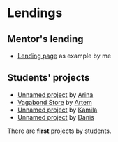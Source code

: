 # Lendings

## Mentor's lending

* [Lending page](https://eduardsuyargulov.github.io/cmit/suyargulov-lending/) as example by me 

## Students' projects

* [Unnamed project](https://eduardsuyargulov.github.io/cmit/arina/) by [Arina](https://github.com/Arinanananana00000)
* [Vagabond Store](https://eduardsuyargulov.github.io/cmit/artem/) by [Artem](https://github.com/psyhodelic1)
* [Unnamed project](https://eduardsuyargulov.github.io/cmit/kamila/) by [Kamila](https://github.com/Robot1357)
* [Unnamed project](https://eduardsuyargulov.github.io/cmit/danis/) by [Danis](https://github.com/Danis379)

There are **first** projects by students.